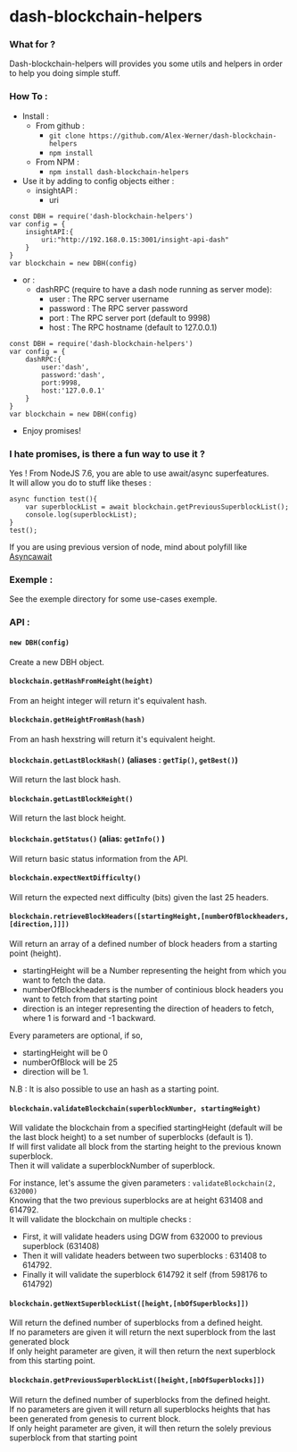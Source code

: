 # dash-blockchain-helpers

### What for ? 

Dash-blockchain-helpers will provides you some utils and helpers in order to help you doing simple stuff.

### How To :
- Install : 
	- From github :
		-  `git clone https://github.com/Alex-Werner/dash-blockchain-helpers`
		- `npm install`
	- From NPM : 
		- `npm install dash-blockchain-helpers`
- Use it by adding to config objects either : 
	- insightAPI : 
		- uri
```
const DBH = require('dash-blockchain-helpers')    
var config = {   
    insightAPI:{   
        uri:"http://192.168.0.15:3001/insight-api-dash"   
    }
}   
var blockchain = new DBH(config)   
```
- or : 
	- dashRPC (require to have a dash node running as server mode): 
		- user : The RPC server username
		- password : The RPC server password
		- port : The RPC server port (default to 9998)
		- host : The RPC hostname (default to 127.0.0.1)
```
const DBH = require('dash-blockchain-helpers')    
var config = {   
    dashRPC:{
	    user:'dash',
	    password:'dash',
	    port:9998,
	    host:'127.0.0.1'
    }
}   
var blockchain = new DBH(config)   
```
- Enjoy promises! 

### I hate promises, is there a fun way to use it ? 

Yes ! From NodeJS 7.6, you are able to use await/async superfeatures.  
It will allow you do to stuff like theses :   

```
async function test(){
    var superblockList = await blockchain.getPreviousSuperblockList();
    console.log(superblockList);
}
test();
```

If you are using previous version of node, mind about polyfill like [Asyncawait](https://github.com/yortus/asyncawait)   

### Exemple : 

See the exemple directory for some use-cases exemple.

### API : 

#### `new DBH(config)`

Create a new DBH object.

#### `blockchain.getHashFromHeight(height)`

From an height integer will return it's equivalent hash.

#### `blockchain.getHeightFromHash(hash)`

From an hash hexstring will return it's equivalent height.

#### `blockchain.getLastBlockHash()` (aliases : `getTip()`, `getBest()`)

Will return the last block hash.

#### `blockchain.getLastBlockHeight()`

Will return the last block height.

#### `blockchain.getStatus()` (alias: `getInfo()` )

Will return basic status information from the API.

#### `blockchain.expectNextDifficulty()`

Will return the expected next difficulty (bits) given the last 25 headers.  

#### `blockchain.retrieveBlockHeaders([startingHeight,[numberOfBlockheaders,[direction,]]])`

Will return an array of a defined number of block headers from a starting point (height).   
- startingHeight will be a Number representing the height from which you want to fetch the data.  
- numberOfBlockheaders is the number of continious block headers you want to fetch from that starting point  
- direction is an integer representing the direction of headers to fetch, where 1 is forward and -1 backward.  

Every parameters are optional, if so,  
- startingHeight will be 0  
- numberOfBlock will be 25  
- direction will be 1.   

N.B : It is also possible to use an hash as a starting point.  

#### `blockchain.validateBlockchain(superblockNumber, startingHeight)`

Will validate the blockchain from a specified startingHeight (default will be the last block height) to a set number of superblocks (default is 1).  
If will first validate all block from the starting height to the previous known superblock.  
Then it will validate a superblockNumber of superblock.  

For instance, let's assume the given parameters : `validateBlockchain(2, 632000)`  
Knowing that the two previous superblocks are at height 631408 and 614792.  
It will validate the blockchain on multiple checks : 
- First, it will validate headers using DGW from 632000 to previous superblock (631408)
- Then it will validate headers between two superblocks : 631408 to 614792. 
- Finally it will validate the superblock 614792 it self (from 598176 to 614792)  


#### `blockchain.getNextSuperblockList([height,[nbOfSuperblocks]])`

Will return the defined number of superblocks from a defined height.   
If no parameters are given it will return the next superblock from the last generated block  
If only height parameter are given, it will then return the next superblock from this starting point.  


#### `blockchain.getPreviousSuperblockList([height,[nbOfSuperblocks]])`

Will return the defined number of superblocks from the defined height.  
If no parameters are given it will return all superblocks heights that has been generated from genesis to current block.  
If only height parameter are given, it will then return the solely previous superblock from that starting point  


